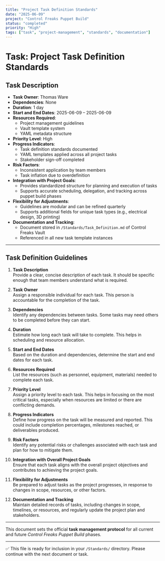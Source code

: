 ```yaml
---
title: "Project Task Definition Standards"
date: "2025-06-09"
project: "Control Freaks Puppet Build"
status: "completed"
priority: "High"
tags: ["task", "project-management", "standards", "documentation"]
---
```


# Task: Project Task Definition Standards

## Task Description

- **Task Owner**: Thomas Ware
- **Dependencies**: None
- **Duration**: 1 day
- **Start and End Dates**: 2025-06-09 – 2025-06-09
- **Resources Required**: 
  - Project management guidelines
  - Vault template system
  - YAML metadata structure
- **Priority Level**: High
- **Progress Indicators**: 
  - Task definition standards documented
  - YAML templates applied across all project tasks
  - Stakeholder sign-off completed
- **Risk Factors**: 
  - Inconsistent application by team members
  - Task inflation due to overdefinition
- **Integration with Project Goals**: 
  - Provides standardized structure for planning and execution of tasks
  - Supports accurate scheduling, delegation, and tracking across puppet build phases
- **Flexibility for Adjustments**: 
  - Guidelines are modular and can be refined quarterly
  - Supports additional fields for unique task types (e.g., electrical design, 3D printing)
- **Documentation and Tracking**: 
  - Document stored in `/Standards/Task_Definition.md` of Control Freaks Vault
  - Referenced in all new task template instances

---

## Task Definition Guidelines

1. **Task Description**  
   Provide a clear, concise description of each task. It should be specific enough that team members understand what is required.

2. **Task Owner**  
   Assign a responsible individual for each task. This person is accountable for the completion of the task.

3. **Dependencies**  
   Identify any dependencies between tasks. Some tasks may need others to be completed before they can start.

4. **Duration**  
   Estimate how long each task will take to complete. This helps in scheduling and resource allocation.

5. **Start and End Dates**  
   Based on the duration and dependencies, determine the start and end dates for each task.

6. **Resources Required**  
   List the resources (such as personnel, equipment, materials) needed to complete each task.

7. **Priority Level**  
   Assign a priority level to each task. This helps in focusing on the most critical tasks, especially when resources are limited or there are conflicting demands.

8. **Progress Indicators**  
   Define how progress on the task will be measured and reported. This could include completion percentages, milestones reached, or deliverables produced.

9. **Risk Factors**  
   Identify any potential risks or challenges associated with each task and plan for how to mitigate them.

10. **Integration with Overall Project Goals**  
    Ensure that each task aligns with the overall project objectives and contributes to achieving the project goals.

11. **Flexibility for Adjustments**  
    Be prepared to adjust tasks as the project progresses, in response to changes in scope, resources, or other factors.

12. **Documentation and Tracking**  
    Maintain detailed records of tasks, including changes in scope, timelines, or resources, and regularly update the project plan and stakeholders.

---

This document sets the official **task management protocol** for all current and future *Control Freaks Puppet Build* phases.


---

✅ This file is ready for inclusion in your `/Standards/` directory. Please continue with the next document or task.